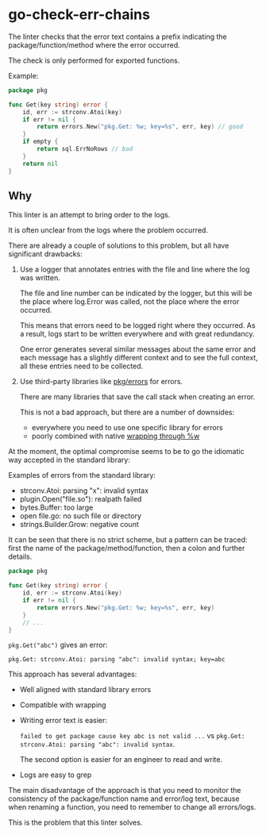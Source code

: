 # go-check-err-chains

The linter checks that the error text contains a prefix indicating the package/function/method where the error occurred. 

The check is only performed for exported functions.

Example:

```go
package pkg

func Get(key string) error {
    id, err := strconv.Atoi(key)
    if err != nil {
        return errors.New("pkg.Get: %w; key=%s", err, key) // good
    }
    if empty {
        return sql.ErrNoRows // bad
    }
    return nil
}
```

## Why

This linter is an attempt to bring order to the logs. 

It is often unclear from the logs where the problem occurred. 

There are already a couple of solutions to this problem, but all have significant drawbacks:

1. Use a logger that annotates entries with the file and line where the log was written. 

    The file and line number can be indicated by the logger, but this will be the place where log.Error was called, 
    not the place where the error occurred. 

    This means that errors need to be logged right where they occurred. 
    As a result, logs start to be written everywhere and with great redundancy. 

    One error generates several similar messages about the same error 
    and each message has a slightly different context and to see the full context, 
    all these entries need to be collected.

2. Use third-party libraries like [pkg/errors](https://github.com/pkg/errors) for errors. 

    There are many libraries that save the call stack when creating an error. 

    This is not a bad approach, but there are a number of downsides:
    - everywhere you need to use one specific library for errors
    - poorly combined with native [wrapping through %w](https://go.dev/blog/go1.13-errors)


At the moment, the optimal compromise seems to be to go the idiomatic way accepted in the standard library:

Examples of errors from the standard library:

- strconv.Atoi: parsing "x": invalid syntax
- plugin.Open("file.so"): realpath failed
- bytes.Buffer: too large
- open file.go: no such file or directory
- strings.Builder.Grow: negative count

It can be seen that there is no strict scheme, but a pattern can be traced: first the name of the package/method/function, then a colon and further details.

```go
package pkg

func Get(key string) error {
    id, err := strconv.Atoi(key)
    if err != nil {
        return errors.New("pkg.Get: %w; key=%s", err, key)
    }
    // ...
}
```

`pkg.Get("abc")` gives an error:
```
pkg.Get: strconv.Atoi: parsing "abc": invalid syntax; key=abc
```

This approach has several advantages:

- Well aligned with standard library errors

- Compatible with wrapping

- Writing error text is easier:

  `failed to get package cause key abc is not valid ...` vs `pkg.Get: strconv.Atoi: parsing "abc": invalid syntax`.

  The second option is easier for an engineer to read and write.

- Logs are easy to grep


The main disadvantage of the approach is that you need to monitor the consistency of the package/function name 
and error/log text, because when renaming a function, you need to remember to change all errors/logs.

This is the problem that this linter solves.
